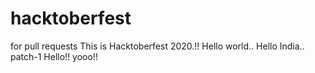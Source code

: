 # hacktoberfest
for pull requests
This is Hacktoberfest 2020.!!
Hello world..
Hello India..
 patch-1
Hello!!
yooo!!
